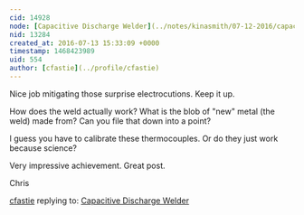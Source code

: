 ```yaml
---
cid: 14928
node: [Capacitive Discharge Welder](../notes/kinasmith/07-12-2016/capacitive-discharge-welder)
nid: 13284
created_at: 2016-07-13 15:33:09 +0000
timestamp: 1468423989
uid: 554
author: [cfastie](../profile/cfastie)
---
```


Nice job mitigating those surprise electrocutions. Keep it up.

How does the weld actually work? What is the blob of "new" metal (the weld) made from? Can you file that down into a point?

I guess you have to calibrate these thermocouples. Or do they just work because science?

Very impressive achievement. Great post.

Chris



[cfastie](../profile/cfastie) replying to: [Capacitive Discharge Welder](../notes/kinasmith/07-12-2016/capacitive-discharge-welder)


